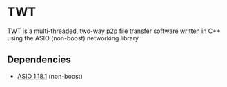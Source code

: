 # TWT 
TWT is a multi-threaded, two-way p2p file transfer software written in C++ using the ASIO (non-boost) networking library

## Dependencies
* [ASIO 1.18.1](https://sourceforge.net/projects/asio/files/asio/1.18.1%20%28Stable%29/) (non-boost) <br>
